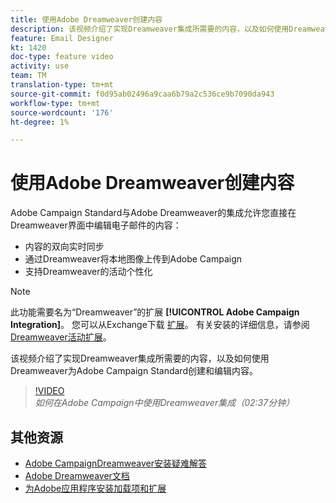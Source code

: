 ```yaml
---
title: 使用Adobe Dreamweaver创建内容
description: 该视频介绍了实现Dreamweaver集成所需要的内容，以及如何使用Dreamweaver为Adobe Campaign Standard创建和编辑内容。
feature: Email Designer
kt: 1420
doc-type: feature video
activity: use
team: TM
translation-type: tm+mt
source-git-commit: f0d95ab02496a9caa6b79a2c536ce9b7090da943
workflow-type: tm+mt
source-wordcount: '176'
ht-degree: 1%

---
```



# 使用Adobe Dreamweaver创建内容

Adobe Campaign Standard与Adobe Dreamweaver的集成允许您直接在Dreamweaver界面中编辑电子邮件的内容：

* 内容的双向实时同步
* 通过Dreamweaver将本地图像上传到Adobe Campaign
* 支持Dreamweaver的活动个性化

>[!NOTE]
>
>此功能需要名为“Dreamweaver”的扩展 **[!UICONTROL Adobe Campaign Integration]**。 您可以从Exchange下载 [扩展](https://exchange.adobe.com/creativecloud.html#search)。 有关安装的详细信息，请参阅 [Dreamweaver活动扩展](https://helpx.adobe.com/dreamweaver/using/working-with-dreamweaver-and-campaign.html)。

该视频介绍了实现Dreamweaver集成所需要的内容，以及如何使用Dreamweaver为Adobe Campaign Standard创建和编辑内容。

>[!VIDEO](https://video.tv.adobe.com/v/23121?quality=12)
*如何在Adobe Campaign中使用Dreamweaver集成（02:37分钟）*

## 其他资源

* [Adobe CampaignDreamweaver安装疑难解答](https://helpx.adobe.com/dreamweaver/kb/dreamweaver-campaign-integration-issue.html)
* [Adobe Dreamweaver文档](https://helpx.adobe.com/dreamweaver/using/working-with-dreamweaver-and-campaign.html)
* [为Adobe应用程序安装加载项和扩展](https://helpx.adobe.com/creative-cloud/kb/installingextensionsandaddons.html)
